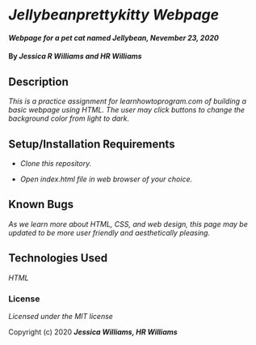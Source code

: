 # _Jellybeanprettykitty Webpage_

#### _Webpage for a pet cat named Jellybean, Nevember 23, 2020_

#### By _**Jessica R Williams and HR Williams**_

## Description

_This is a practice assignment for learnhowtoprogram.com of building a basic webpage using HTML. The user may click buttons to change the background color from light to dark._

## Setup/Installation Requirements

* _Clone this repository._

* _Open index.html file in web browser of your choice._

## Known Bugs

_As we learn more about HTML, CSS, and web design, this page may be updated to be more user friendly and aesthetically pleasing._

## Technologies Used

_HTML_

### License

*Licensed under the MIT license*

Copyright (c) 2020 **_Jessica Williams, HR Williams_**